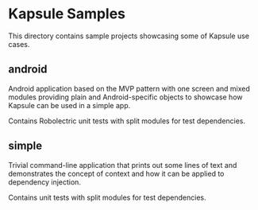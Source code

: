 # Kapsule Samples

This directory contains sample projects showcasing some of Kapsule use cases.

## android

Android application based on the MVP pattern with one screen and mixed modules providing plain and Android-specific objects to showcase how Kapsule can be used in a simple app. 

Contains Robolectric unit tests with split modules for test dependencies.

## simple

Trivial command-line application that prints out some lines of text and demonstrates the concept of context and how it can be applied to dependency injection. 

Contains unit tests with split modules for test dependencies.

